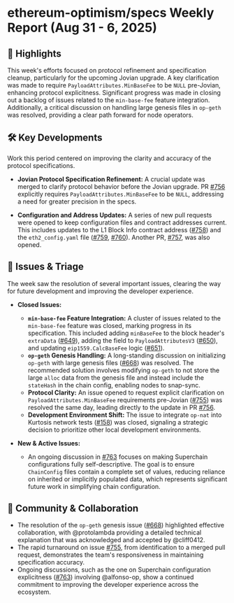 # ethereum-optimism/specs Weekly Report (Aug 31 - 6, 2025)

## 🚀 Highlights
This week's efforts focused on protocol refinement and specification cleanup, particularly for the upcoming Jovian upgrade. A key clarification was made to require `PayloadAttributes.MinBaseFee` to be `NULL` pre-Jovian, enhancing protocol explicitness. Significant progress was made in closing out a backlog of issues related to the `min-base-fee` feature integration. Additionally, a critical discussion on handling large genesis files in `op-geth` was resolved, providing a clear path forward for node operators.

## 🛠️ Key Developments
Work this period centered on improving the clarity and accuracy of the protocol specifications.

- **Jovian Protocol Specification Refinement:** A crucial update was merged to clarify protocol behavior before the Jovian upgrade. PR [#756](https://github.com/ethereum-optimism/specs/pull/756) explicitly requires `PayloadAttributes.MinBaseFee` to be `NULL`, addressing a need for greater precision in the specs.

- **Configuration and Address Updates:** A series of new pull requests were opened to keep configuration files and contract addresses current. This includes updates to the L1 Block Info contract address ([#758](https://github.com/ethereum-optimism/specs/pull/758)) and the `eth2_config.yaml` file ([#759](https://github.com/ethereum-optimism/specs/pull/759), [#760](https://github.com/ethereum-optimism/specs/pull/760)). Another PR, [#757](https://github.com/ethereum-optimism/specs/pull/757), was also opened.

## 🐛 Issues & Triage
The week saw the resolution of several important issues, clearing the way for future development and improving the developer experience.

- **Closed Issues:**
    - **`min-base-fee` Feature Integration:** A cluster of issues related to the `min-base-fee` feature was closed, marking progress in its specification. This included adding `minBaseFee` to the block header's `extraData` ([#649](https://github.com/ethereum-optimism/specs/issues/649)), adding the field to `PayloadAttributesV3` ([#650](https://github.com/ethereum-optimism/specs/issues/650)), and updating `eip1559.CalcBaseFee` logic ([#651](https://github.com/ethereum-optimism/specs/issues/651)).
    - **`op-geth` Genesis Handling:** A long-standing discussion on initializing `op-geth` with large genesis files ([#668](https://github.com/ethereum-optimism/specs/issues/668)) was resolved. The recommended solution involves modifying `op-geth` to not store the large `alloc` data from the genesis file and instead include the `stateHash` in the chain config, enabling nodes to snap-sync.
    - **Protocol Clarity:** An issue opened to request explicit clarification on `PayloadAttributes.MinBaseFee` requirements pre-Jovian ([#755](https://github.com/ethereum-optimism/specs/issues/755)) was resolved the same day, leading directly to the update in PR [#756](https://github.com/ethereum-optimism/specs/pull/756).
    - **Development Environment Shift:** The issue to integrate `op-nat` into Kurtosis network tests ([#158](https://github.com/ethereum-optimism/specs/issues/158)) was closed, signaling a strategic decision to prioritize other local development environments.

- **New & Active Issues:**
    - An ongoing discussion in [#763](https://github.com/ethereum-optimism/specs/issues/763) focuses on making Superchain configurations fully self-descriptive. The goal is to ensure `ChainConfig` files contain a complete set of values, reducing reliance on inherited or implicitly populated data, which represents significant future work in simplifying chain configuration.

## 💬 Community & Collaboration
- The resolution of the `op-geth` genesis issue ([#668](https://github.com/ethereum-optimism/specs/issues/668)) highlighted effective collaboration, with @protolambda providing a detailed technical explanation that was acknowledged and accepted by @cliff0412.
- The rapid turnaround on issue [#755](https://github.com/ethereum-optimism/specs/issues/755), from identification to a merged pull request, demonstrates the team's responsiveness in maintaining specification accuracy.
- Ongoing discussions, such as the one on Superchain configuration explicitness ([#763](https://github.com/ethereum-optimism/specs/issues/763)) involving @alfonso-op, show a continued commitment to improving the developer experience across the ecosystem.